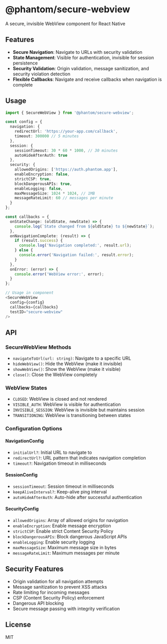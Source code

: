 # @phantom/secure-webview

A secure, invisible WebView component for React Native 

## Features

- **Secure Navigation**: Navigate to URLs with security validation
- **State Management**: Visible for authentication, invisible for session persistence
- **Security Validation**: Origin validation, message sanitization, and security violation detection
- **Flexible Callbacks**: Navigate and receive callbacks when navigation is complete

## Usage

```typescript
import { SecureWebView } from '@phantom/secure-webview';

const config = {
  navigation: {
    redirectUrl: 'https://your-app.com/callback',
    timeout: 300000 // 5 minutes
  },
  session: {
    sessionTimeout: 30 * 60 * 1000, // 30 minutes
    autoHideAfterAuth: true
  },
  security: {
    allowedOrigins: ['https://auth.phantom.app'],
    enableEncryption: false,
    strictCSP: true,
    blockDangerousAPIs: true,
    enableLogging: false,
    maxMessageSize: 1024 * 1024, // 1MB
    messageRateLimit: 60 // messages per minute
  }
};

const callbacks = {
  onStateChange: (oldState, newState) => {
    console.log(`State changed from ${oldState} to ${newState}`);
  },
  onNavigationComplete: (result) => {
    if (result.success) {
      console.log('Navigation completed:', result.url);
    } else {
      console.error('Navigation failed:', result.error);
    }
  },
  onError: (error) => {
    console.error('WebView error:', error);
  }
};

// Usage in component
<SecureWebView
  config={config}
  callbacks={callbacks}
  testID="secure-webview"
/>
```

## API

### SecureWebView Methods

- `navigateToUrl(url: string)`: Navigate to a specific URL
- `hideWebView()`: Hide the WebView (make it invisible)
- `showWebView()`: Show the WebView (make it visible)
- `close()`: Close the WebView completely

### WebView States

- `CLOSED`: WebView is closed and not rendered
- `VISIBLE_AUTH`: WebView is visible for authentication
- `INVISIBLE_SESSION`: WebView is invisible but maintains session
- `TRANSITIONING`: WebView is transitioning between states

### Configuration Options

#### NavigationConfig
- `initialUrl?`: Initial URL to navigate to
- `redirectUrl?`: URL pattern that indicates navigation completion
- `timeout?`: Navigation timeout in milliseconds

#### SessionConfig
- `sessionTimeout`: Session timeout in milliseconds
- `keepAliveInterval?`: Keep-alive ping interval
- `autoHideAfterAuth`: Auto-hide after successful authentication

#### SecurityConfig
- `allowedOrigins`: Array of allowed origins for navigation
- `enableEncryption`: Enable message encryption
- `strictCSP`: Enable strict Content Security Policy
- `blockDangerousAPIs`: Block dangerous JavaScript APIs
- `enableLogging`: Enable security logging
- `maxMessageSize`: Maximum message size in bytes
- `messageRateLimit`: Maximum messages per minute

## Security Features

- Origin validation for all navigation attempts
- Message sanitization to prevent XSS attacks
- Rate limiting for incoming messages
- CSP (Content Security Policy) enforcement
- Dangerous API blocking
- Secure message passing with integrity verification

## License

MIT